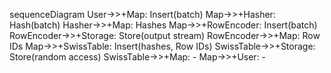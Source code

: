 sequenceDiagram
    User->>+Map: Insert(batch)
    Map->>+Hasher: Hash(batch)
    Hasher->>+Map: Hashes
    Map->>+RowEncoder: Insert(batch)
    RowEncoder->>+Storage: Store(output stream)
    RowEncoder->>+Map: Row IDs
    Map->>+SwissTable: Insert(hashes, Row IDs)
    SwissTable->>+Storage: Store(random access)
    SwissTable->>+Map: -
    Map->>+User: -
